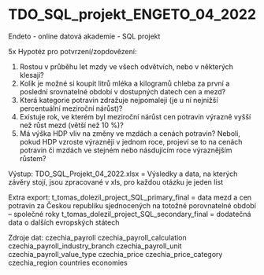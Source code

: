 # TDO_SQL_projekt_ENGETO_04_2022
Endeto - online datová akademie - SQL projekt

5x Hypotéz pro potvrzení/zopdovězení: 
  1. Rostou v průběhu let mzdy ve všech odvětvích, nebo v některých klesají?
  2. Kolik je možné si koupit litrů mléka a kilogramů chleba za první a poslední srovnatelné období v dostupných datech cen a mezd?
  3. Která kategorie potravin zdražuje nejpomaleji (je u ní nejnižší percentuální meziroční nárůst)?
  4. Existuje rok, ve kterém byl meziroční nárůst cen potravin výrazně vyšší než růst mezd (větší než 10 %)?
  5. Má výška HDP vliv na změny ve mzdách a cenách potravin? Neboli, pokud HDP vzroste výrazněji v jednom roce, projeví se to na cenách potravin či mzdách ve stejném nebo násdujícím roce výraznějším růstem?

Výstup:
TDO_SQL_Projekt_04_2022.xlsx = Výsledky a data, na kterých závěry stojí, jsou zpracované v xls, pro každou otázku je jeden list 

Extra export:
t_tomas_dolezil_project_SQL_primary_final = data mezd a cen potravin za Českou republiku sjednocených na totožné porovnatelné období – společné roky
t_tomas_dolezil_project_SQL_secondary_final = dodatečná data o dalších evropských státech

Zdroje dat:
czechia_payroll 
czechia_payroll_calculation
czechia_payroll_industry_branch
czechia_payroll_unit
czechia_payroll_value_type
czechia_price
czechia_price_category
czechia_region
countries
economies
